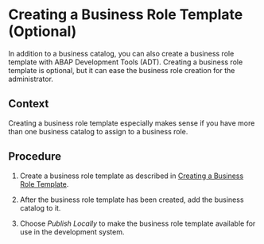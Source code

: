 <!-- copya97d7324cac64798b13eb4b6b109c868 -->

# Creating a Business Role Template \(Optional\)

In addition to a business catalog, you can also create a business role template with ABAP Development Tools \(ADT\). Creating a business role template is optional, but it can ease the business role creation for the administrator.



## Context

Creating a business role template especially makes sense if you have more than one business catalog to assign to a business role.



## Procedure

1.  Create a business role template as described in [Creating a Business Role Template](https://help.sap.com/docs/abap-cloud/abap-development-tools-user-guide/creating-business-role-template?locale=en-US).

2.  After the business role template has been created, add the business catalog to it.

3.  Choose *Publish Locally* to make the business role template available for use in the development system.


